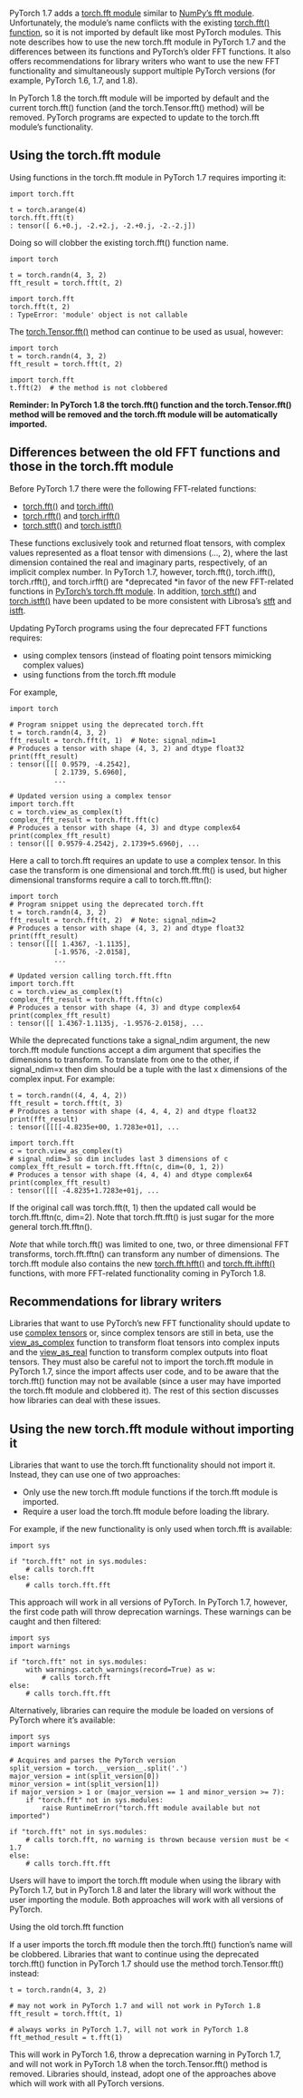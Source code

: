 PyTorch 1.7 adds a [torch.fft module](https://pytorch.org/docs/1.7.0/fft.html) similar to [NumPy’s fft module](https://numpy.org/doc/stable/reference/routines.fft.html). Unfortunately, the module’s name conflicts with the existing [torch.fft() function](https://pytorch.org/docs/master/generated/torch.fft.html?highlight=fft#torch.fft), so it is not imported by default like most PyTorch modules. This note describes how to use the new torch.fft module in PyTorch 1.7 and the differences between its functions and PyTorch’s older FFT functions. It also offers recommendations for library writers who want to use the new FFT functionality and simultaneously support multiple PyTorch versions (for example, PyTorch 1.6, 1.7, and 1.8).

In PyTorch 1.8 the torch.fft module will be imported by default and the current torch.fft() function (and the torch.Tensor.fft() method) will be removed. PyTorch programs are expected to update to the torch.fft module’s functionality.

## Using the torch.fft module

Using functions in the torch.fft module in PyTorch 1.7 requires importing it:

```
import torch.fft

t = torch.arange(4)
torch.fft.fft(t)
: tensor([ 6.+0.j, -2.+2.j, -2.+0.j, -2.-2.j])
```

Doing so will clobber the existing torch.fft() function name.

```
import torch

t = torch.randn(4, 3, 2)
fft_result = torch.fft(t, 2)

import torch.fft
torch.fft(t, 2)
: TypeError: 'module' object is not callable
```

The [torch.Tensor.fft()](https://pytorch.org/docs/1.7.0/tensors.html?highlight=torch%20tensor%20fft#torch.Tensor.fft) method can continue to be used as usual, however:

```
import torch
t = torch.randn(4, 3, 2)
fft_result = torch.fft(t, 2)

import torch.fft
t.fft(2)  # the method is not clobbered
```

**Reminder: In PyTorch 1.8 the torch.fft() function and the torch.Tensor.fft() method will be removed and the torch.fft module will be automatically imported.**

## Differences between the old FFT functions and those in the torch.fft module

Before PyTorch 1.7 there were the following FFT-related functions:

* [torch.fft()](https://pytorch.org/docs/1.7.0/generated/torch.fft.html) and [torch.ifft()](https://pytorch.org/docs/1.7.0/generated/torch.ifft.html)
* [torch.rfft()](https://pytorch.org/docs/1.7.0/generated/torch.rfft.html) and [torch.irfft()](https://pytorch.org/docs/1.7.0/generated/torch.irfft.html)
* [torch.stft()](https://pytorch.org/docs/1.7.0/generated/torch.stft.html) and [torch.istft()](https://pytorch.org/docs/1.7.0/generated/torch.istft.html)

These functions exclusively took and returned float tensors, with complex values represented as a float tensor with dimensions (..., 2), where the last dimension contained the real and imaginary parts, respectively, of an implicit complex number. In PyTorch 1.7, however, torch.fft(), torch.ifft(), torch.rfft(), and torch.irfft() are *deprecated *in favor of the new FFT-related functions in [PyTorch’s torch.fft module](https://pytorch.org/docs/1.7.0/fft.html). In addition, [torch.stft()](https://pytorch.org/docs/1.7.0/generated/torch.stft.html) and [torch.istft()](https://pytorch.org/docs/1.7.0/generated/torch.istft.html) have been updated to be more consistent with Librosa’s [stft](https://librosa.org/doc/latest/generated/librosa.stft.html) and [istft](https://librosa.org/doc/latest/generated/librosa.istft.html?highlight=istft).

Updating PyTorch programs using the four deprecated FFT functions requires: 

* using complex tensors (instead of floating point tensors mimicking complex values) 
* using functions from the torch.fft module

For example,

```
import torch

# Program snippet using the deprecated torch.fft
t = torch.randn(4, 3, 2)
fft_result = torch.fft(t, 1)  # Note: signal_ndim=1
# Produces a tensor with shape (4, 3, 2) and dtype float32
print(fft_result)
: tensor([[[ 0.9579, -4.2542],
           [ 2.1739, 5.6960],
           ...
           
# Updated version using a complex tensor           
import torch.fft
c = torch.view_as_complex(t)
complex_fft_result = torch.fft.fft(c)
# Produces a tensor with shape (4, 3) and dtype complex64
print(complex_fft_result)
: tensor([[ 0.9579-4.2542j, 2.1739+5.6960j, ...
```

Here a call to torch.fft requires an update to use a complex tensor. In this case the transform is one dimensional and torch.fft.fft() is used, but higher dimensional transforms require a call to torch.fft.fftn():

```
import torch
# Program snippet using the deprecated torch.fft
t = torch.randn(4, 3, 2)
fft_result = torch.fft(t, 2)  # Note: signal_ndim=2
# Produces a tensor with shape (4, 3, 2) and dtype float32
print(fft_result)
: tensor([[[ 1.4367, -1.1135],
           [-1.9576, -2.0158],
           ...

# Updated version calling torch.fft.fftn
import torch.fft
c = torch.view_as_complex(t)
complex_fft_result = torch.fft.fftn(c)
# Produces a tensor with shape (4, 3) and dtype complex64
print(complex_fft_result)
: tensor([[ 1.4367-1.1135j, -1.9576-2.0158j, ...
```

While the deprecated functions take a signal_ndim argument, the new torch.fft module functions accept a dim argument that specifies the dimensions to transform. To translate from one to the other, if signal_ndim=x then dim should be a tuple with the last x dimensions of the complex input. For example:

```
t = torch.randn((4, 4, 4, 2))
fft_result = torch.fft(t, 3)
# Produces a tensor with shape (4, 4, 4, 2) and dtype float32
print(fft_result)
: tensor([[[[-4.8235e+00, 1.7283e+01], ...

import torch.fft
c = torch.view_as_complex(t)
# signal_ndim=3 so dim includes last 3 dimensions of c
complex_fft_result = torch.fft.fftn(c, dim=(0, 1, 2)) 
# Produces a tensor with shape (4, 4, 4) and dtype complex64
print(complex_fft_result)
: tensor([[[ -4.8235+1.7283e+01j, ...
```

If the original call was torch.fft(t, 1) then the updated call would be torch.fft.fftn(c, dim=2). Note that torch.fft.fft() is just sugar for the more general torch.fft.fftn(). 

*Note* that while torch.fft() was limited to one, two, or three dimensional FFT transforms, torch.fft.fftn() can transform any number of dimensions. The torch.fft module also contains the new [torch.fft.hfft()](https://pytorch.org/docs/1.7.0/fft.html?highlight=hfft#torch.fft.hfft) and [torch.fft.ihfft()](https://pytorch.org/docs/1.7.0/fft.html?highlight=ihfft#torch.fft.ihfft) functions, with more FFT-related functionality coming in PyTorch 1.8.

## Recommendations for library writers

Libraries that want to use PyTorch’s new FFT functionality should update to use [complex tensors](https://pytorch.org/docs/stable/complex_numbers.html) or, since complex tensors are still in beta, use the [view_as_complex](https://pytorch.org/docs/1.7.0/generated/torch.view_as_complex.html) function to transform float tensors into complex inputs and the [view_as_real](https://pytorch.org/docs/1.7.0/generated/torch.view_as_real.html) function to transform complex outputs into float tensors. They must also be careful not to import the torch.fft module in PyTorch 1.7, since the import affects user code, and to be aware that the torch.fft() function may not be available (since a user may have imported the torch.fft module and clobbered it). The rest of this section discusses how libraries can deal with these issues.

## Using the new torch.fft module without importing it

Libraries that want to use the torch.fft functionality should not import it. Instead, they can use one of two approaches:

* Only use the new torch.fft module functions if the torch.fft module is imported.
* Require a user load the torch.fft module before loading the library.

For example, if the new functionality is only used when torch.fft is available:

```
import sys

if "torch.fft" not in sys.modules:
    # calls torch.fft
else:
    # calls torch.fft.fft
```

This approach will work in all versions of PyTorch. In PyTorch 1.7, however, the first code path will throw deprecation warnings. These warnings can be caught and then filtered:

```
import sys
import warnings

if "torch.fft" not in sys.modules:
    with warnings.catch_warnings(record=True) as w:
        # calls torch.fft
else:
    # calls torch.fft.fft
```

Alternatively, libraries can require the module be loaded on versions of PyTorch where it’s available:

```
import sys
import warnings

# Acquires and parses the PyTorch version
split_version = torch.__version__.split('.')
major_version = int(split_version[0])
minor_version = int(split_version[1])
if major_version > 1 or (major_version == 1 and minor_version >= 7):
    if "torch.fft" not in sys.modules:
        raise RuntimeError("torch.fft module available but not imported")

if "torch.fft" not in sys.modules:
    # calls torch.fft, no warning is thrown because version must be < 1.7
else:
    # calls torch.fft.fft
```

Users will have to import the torch.fft module when using the library with PyTorch 1.7, but in PyTorch 1.8 and later the library will work without the user importing the module. Both approaches will work with all versions of PyTorch.

Using the old torch.fft function

If a user imports the torch.fft module then the torch.fft() function’s name will be clobbered. Libraries that want to continue using the deprecated torch.fft() function in PyTorch 1.7 should use the method torch.Tensor.fft() instead:

```
t = torch.randn(4, 3, 2)

# may not work in PyTorch 1.7 and will not work in PyTorch 1.8
fft_result = torch.fft(t, 1)  

# always works in PyTorch 1.7, will not work in PyTorch 1.8
fft_method_result = t.fft(1)
```

This will work in PyTorch 1.6, throw a deprecation warning in PyTorch 1.7, and will not work in PyTorch 1.8 when the torch.Tensor.fft() method is removed. Libraries should, instead, adopt one of the approaches above which will work with all PyTorch versions.
